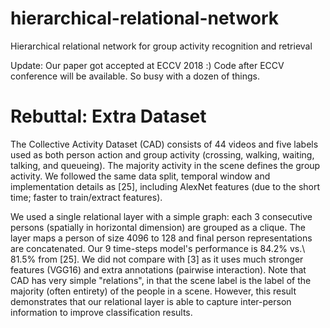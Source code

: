 # hierarchical-relational-network
Hierarchical relational network for group activity recognition and retrieval


Update: Our paper got accepted at ECCV 2018 :)
Code after ECCV conference will be available. So busy with a dozen of things.

# Rebuttal: Extra Dataset
The Collective Activity Dataset (CAD) consists of 44 videos and five labels used as both person action and  group activity (crossing, walking, waiting, talking, and queueing). The majority activity in the scene defines the group activity. We followed the same data split, temporal window and implementation details as [25], including AlexNet features (due to the short time; faster to train/extract features).

We used a single relational layer with a simple graph: each 3 consecutive persons (spatially in horizontal dimension) are grouped as a clique. The layer maps a person of size 4096 to 128 and final person representations are concatenated. Our 9 time-steps model's performance is 84.2\% vs.\ 81.5\% from [25]. We did not compare with [3] as it uses much stronger features (VGG16) and extra annotations (pairwise interaction).  Note that CAD has very simple "relations", in that the scene label is the label of the majority (often entirety) of the people in a scene.  However, this result demonstrates that our relational layer is able to capture inter-person information to improve classification results. 
